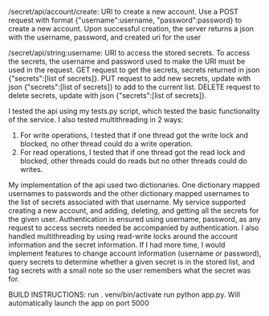 /secret/api/account/create: URI to create a new account. Use a POST request with format {"username":username, "password":password} to create a new account. Upon successful creation, the server returns a json with the username, password, and created uri for the user

/secret/api/string:username: URI to access the stored secrets. To access the secrets, the username and password used to make the URI must be used in the request. GET request to get the secrets, secrets returned in json {"secrets":[list of secrets]}. PUT request to add new secrets, update with json {"secrets":[list of secrets]} to add to the current list. DELETE request to delete secrets, update with json {"secrets":[list of secrets]}.

I tested the api using my tests.py script, which tested the basic functionality of the service. I also tested multithreading in 2 ways:
1. For write operations, I tested that if one thread got the write lock and blocked, no other thread could do a write operation.
2. For read operations, I tested that if one thread got the read lock and blocked, other threads could do reads but no other threads could do writes.

My implementation of the api used two dictionaries. One dictionary mapped usernames to passwords and the other dictionary mapped usernames to the list of secrets associated with that username. My service supported creating a new account, and adding, deleting, and getting all the secrets for the given user. Authentication is ensured using username, password, as any request to access secrets needed be accompanied by authentication. I also handled multithreading by using read-write locks around the account information and the secret information. If I had more time, I would implement features to change account information (username or password), query secrets to determine whether a given secret is in the stored list, and tag secrets with a small note so the user remembers what the secret was for.

BUILD INSTRUCTIONS:
run . venv/bin/activate
run python app.py. Will automatically launch the app on port 5000
